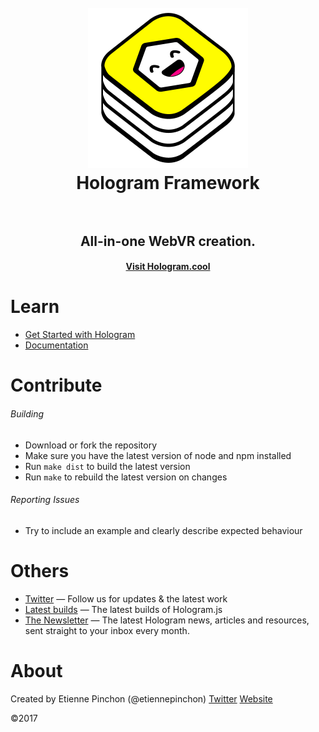 <h1 align="center">
  <br>
  <a href="https://hologram.cool">
    <img src="extras/Hero2@2x.png" alt="Hologram" width="256">
  </a>
  <br>
  Hologram Framework
  <br>
  <br>
</h1>
 
<h2 align="center">All-in-one WebVR creation.</h2>
<h4 align="center"><a href="https://hologram.cool">Visit Hologram.cool</a></h4>

# Learn

- [Get Started with Hologram](https://hologram.cool/getstarted)
- [Documentation](https://hologram.cool/docs)

# Contribute

###### Building

- Download or fork the repository
- Make sure you have the latest version of node and npm installed
- Run `make dist` to build the latest version
- Run `make` to rebuild the latest version on changes

###### Reporting Issues

- Try to include an example and clearly describe expected behaviour

# Others
- [Twitter](https://twitter.com/hologramcool) — Follow us for updates & the latest work
- [Latest builds](https://builds.hologram.cool/) — The latest builds of Hologram.js
- [The Newsletter](https://hologram.cool/newsletter/) — The latest Hologram news, articles and resources, sent straight to your inbox every month.

# About
Created by Etienne Pinchon (@etiennepinchon)
[Twitter](https://twitter.com/etiennepinchon)
[Website](https://mage.cool)

©2017